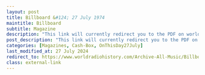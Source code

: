 ```yaml
---
layout: post
title: Billboard &#124; 27 July 1974
maintitle: Billboard
subtitle: Magazine
description: "This link will currently redirect you to the PDF on worldradiohistory.com page 104 of the PDF shows Lena was at 91 in the charts with her single Ma! (He's Making Eyes at me)."
post_description: "This link will currently redirect you to the PDF on worldradiohistory.com page 104 of the PDF shows Lena was at 91 in the charts with her single Ma! (He's Making Eyes at me)."
categories: [Magazines, Cash-Box, OnThisDay27July]
last_modified_at: 27 July 2024
redirect_to: https://www.worldradiohistory.com/Archive-All-Music/Billboard/70s/1974/Billboard%201974-07-27.pdf#page=104
class: external-link
---
```


